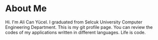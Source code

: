 # About Me
Hi. I'm Ali Can Yücel. I graduated from Selcuk University Computer Engineering Department. This is my git profile page. You can review the codes of my applications written in different languages. Life is code.
